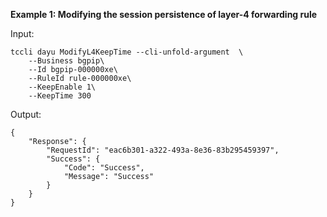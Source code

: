 **Example 1: Modifying the session persistence of layer-4 forwarding rule**



Input: 

```
tccli dayu ModifyL4KeepTime --cli-unfold-argument  \
    --Business bgpip\
    --Id bgpip-000000xe\
    --RuleId rule-000000xe\
    --KeepEnable 1\
    --KeepTime 300
```

Output: 
```
{
    "Response": {
        "RequestId": "eac6b301-a322-493a-8e36-83b295459397",
        "Success": {
            "Code": "Success",
            "Message": "Success"
        }
    }
}
```


